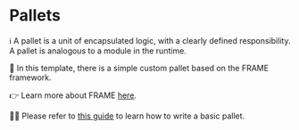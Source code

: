 # Pallets

ℹ️ A pallet is a unit of encapsulated logic, with a clearly defined responsibility. A pallet is analogous to a
module in the runtime.

💁 In this template, there is a simple custom pallet based on the FRAME framework.

👉 Learn more about FRAME
[here](https://paritytech.github.io/pezkuwi-sdk/master/pezkuwi_sdk_docs/pezkuwi_sdk/frame_runtime/index.html).

🧑‍🏫 Please refer to
[this guide](https://paritytech.github.io/pezkuwi-sdk/master/pezkuwi_sdk_docs/guides/your_first_pallet/index.html)
to learn how to write a basic pallet.
